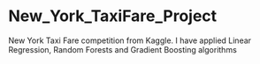 # New_York_TaxiFare_Project
New York Taxi Fare competition from Kaggle. I have applied Linear Regression,  Random Forests and Gradient Boosting algorithms
